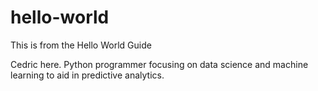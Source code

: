# hello-world
This is from the Hello World Guide

Cedric here. Python programmer focusing on data science and machine learning to aid in predictive analytics.
